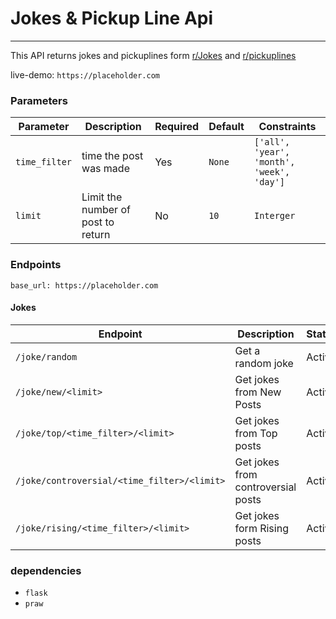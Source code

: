 # Jokes & Pickup Line Api
--------------------------
This API returns jokes and pickuplines form [r/Jokes](https://www.reddit.com/r/Jokes) and [r/pickuplines](https://www.reddit.com/r/pickuplines)

live-demo: ```https://placeholder.com```

### Parameters

| Parameter         |        Description                 | Required | Default  |                 Constraints                 |
--------------------|------------------------------------|----------|----------|---------------------------------------------|
| ```time_filter``` | time the post was made             |     Yes  |```None```|```['all', 'year', 'month', 'week', 'day']```|
| ```limit```       | Limit the number of post to return |     No   |```10```  | ```Interger```                              |

### Endpoints
``` base_url: https://placeholder.com ```

#### Jokes
|     Endpoint                                   |     Description                     | Status |
|------------------------------------------------|-------------------------------------|--------|
|```/joke/random ```                             | Get a random joke                   | Active |
|```/joke/new/<limit> ```                        | Get jokes from New Posts            | Active |
|```/joke/top/<time_filter>/<limit> ```          | Get jokes from Top posts            | Active |
|```/joke/controversial/<time_filter>/<limit> ```| Get jokes from controversial posts  | Active |
|```/joke/rising/<time_filter>/<limit> ```       | Get jokes form Rising posts         | Active |


### dependencies 
+ ```flask```
+ ```praw```


